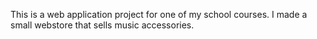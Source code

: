 This is a web application project for one of my school courses. I made a small webstore that sells music accessories.
